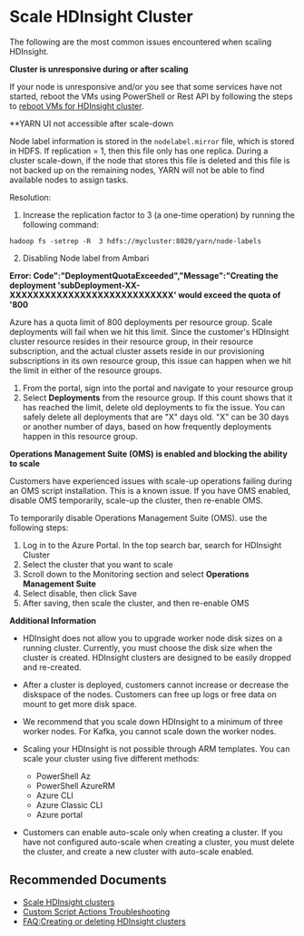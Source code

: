 <properties
    pageTitle="Scale HDInsight Cluster"
    description="How to for know scenario"
    service="microsoft.hdinsight"
    resource="clusters"
    authors="mimig1"
    ms.author="mimig"
    displayOrder=""
    selfHelpType="Generic"
    supportTopicIds="32681540,32681539"
    resourceTags=""
    productPesIds="15078"
    cloudEnvironments="public, Fairfax, usnat, ussec"
    articleId="hdinsight-scale-cluster"
	ownershipId="AzureData_HDInsight"
/>
# Scale HDInsight Cluster

The following are the most common issues encountered when scaling HDInsight.

**Cluster is unresponsive during or after scaling**

If your node is unresponsive and/or you see that some services have not started, reboot the VMs using PowerShell or Rest API by following the steps to [reboot VMs for HDInsight cluster](https://docs.microsoft.com/azure/hdinsight/cluster-reboot-vm).

**YARN UI not accessible after scale-down

Node label information is stored in the `nodelabel.mirror` file, which is stored in HDFS. If replication = 1, then this file only has one replica. During a cluster scale-down, if the node that stores this file is deleted and this file is not backed up on the remaining nodes, YARN will not be able to find available nodes to assign tasks.

Resolution:

1. Increase the replication factor to 3 (a one-time operation) by running the following command:

```
hadoop fs -setrep -R  3 hdfs://mycluster:8020/yarn/node-labels
```
2. Disabling Node label from Ambari

**Error: Code":"DeploymentQuotaExceeded","Message":"Creating the deployment 'subDeployment-XX-XXXXXXXXXXXXXXXXXXXXXXXXXXXX' would exceed the quota of '800**

Azure has a quota limit of 800 deployments per resource group. Scale deployments will fail when we hit this limit. Since the customer's HDInsight cluster resource resides in their resource group, in their resource subscription, and the actual cluster assets reside in our provisioning subscriptions in its own resource group, this issue can happen when we hit the limit in either of the resource groups.

1. From the portal, sign into the portal and navigate to your resource group
1. Select **Deployments** from the resource group. If this count shows that it has reached the limit, delete old deployments to fix the issue. You can safely delete all deployments that are "X" days old. "X" can be 30 days or another number of days, based on how frequently deployments happen in this resource group.

**Operations Management Suite (OMS) is enabled and blocking the ability to scale**

Customers have experienced issues with scale-up operations failing during an OMS script installation. This is a known issue. If you have OMS enabled, disable OMS temporarily, scale-up the cluster, then re-enable OMS.

To temporarily disable Operations Management Suite (OMS). use the following steps:

1. Log in to the Azure Portal. In the top search bar, search for HDInsight Cluster
1. Select the cluster that you want to scale
1. Scroll down to the Monitoring section and select **Operations Management Suite**
1. Select disable, then click Save
1. After saving, then scale the cluster, and then re-enable OMS

**Additional Information**

* HDInsight does not allow you to upgrade worker node disk sizes on a running cluster. Currently, you must choose the disk size when the cluster is created. HDInsight clusters are designed to be easily dropped and re-created.
* After a cluster is deployed, customers cannot increase or decrease the diskspace of the nodes. Customers can free up logs or free data on mount to get more disk space.
* We recommend that you scale down HDInsight to a minimum of three worker nodes. For Kafka, you cannot scale down the worker nodes.
* Scaling your HDInsight is not possible through ARM templates. You can scale your cluster using five different methods:

    * PowerShell Az
    * PowerShell AzureRM
    * Azure CLI
    * Azure Classic CLI
    * Azure portal

* Customers can enable auto-scale only when creating a cluster. If you have not configured auto-scale when creating a cluster, you must delete the cluster, and create a new cluster with auto-scale enabled.

## **Recommended Documents**

* [Scale HDInsight clusters](https://docs.microsoft.com/azure/hdinsight/hdinsight-scaling-best-practices)
* [Custom Script Actions Troubleshooting](https://docs.microsoft.com/azure/hdinsight/hdinsight-hadoop-customize-cluster-linux#troubleshooting)
* [FAQ:Creating or deleting HDInsight clusters](https://docs.microsoft.com/azure/hdinsight/hdinsight-faq#creating-or-deleting-hdinsight-clusters)

